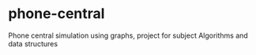 # phone-central
Phone central simulation using graphs, project for subject Algorithms and data structures
